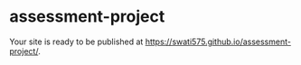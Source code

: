 # assessment-project

Your site is ready to be published at https://swati575.github.io/assessment-project/.
